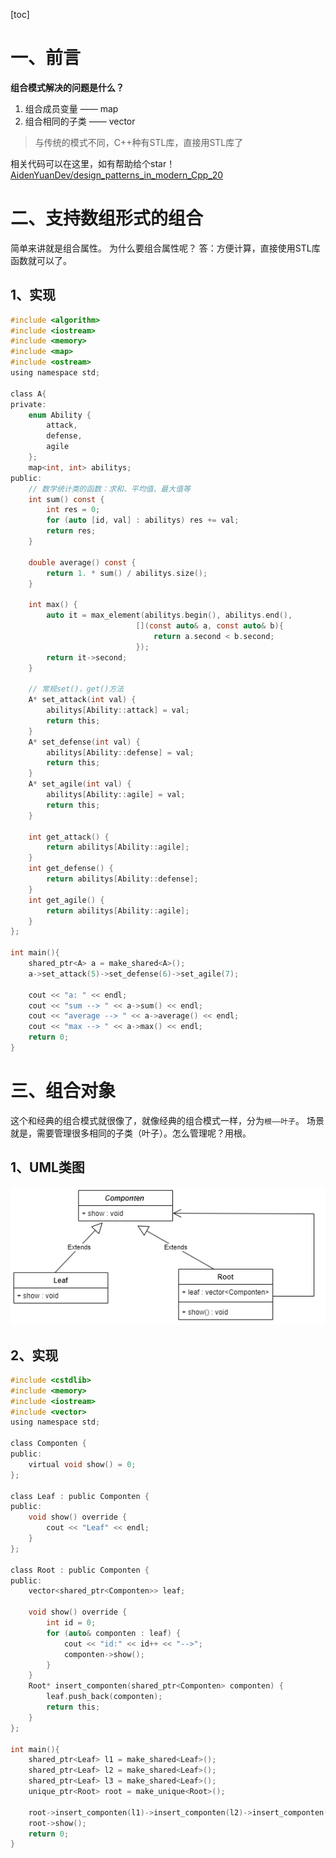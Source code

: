 [toc]

# 一、前言

**组合模式解决的问题是什么？** 

1. 组合成员变量 —— map
2. 组合相同的子类 —— vector

> 与传统的模式不同，C++种有STL库，直接用STL库了

相关代码可以在这里，如有帮助给个star！[AidenYuanDev/design_patterns_in_modern_Cpp_20](https://github.com/AidenYuanDev/design_patterns_in_modern_Cpp_20)

# 二、支持数组形式的组合
简单来讲就是组合属性。
为什么要组合属性呢？
答：方便计算，直接使用STL库函数就可以了。

## 1、实现

~~~c
#include <algorithm>
#include <iostream>
#include <memory>
#include <map>
#include <ostream>
using namespace std;

class A{
private:
    enum Ability {
        attack,
        defense,
        agile
    };
    map<int, int> abilitys;
public:
    // 数学统计类的函数：求和、平均值、最大值等
    int sum() const {
        int res = 0;
        for (auto [id, val] : abilitys) res += val;
        return res;
    }

    double average() const {
        return 1. * sum() / abilitys.size();
    }

    int max() {
        auto it = max_element(abilitys.begin(), abilitys.end(),
                            [](const auto& a, const auto& b){
                                return a.second < b.second;
                            });
        return it->second;
    }

    // 常规set()，get()方法
    A* set_attack(int val) {
        abilitys[Ability::attack] = val;
        return this;
    }
    A* set_defense(int val) {
        abilitys[Ability::defense] = val;
        return this;
    }
    A* set_agile(int val) {
        abilitys[Ability::agile] = val;
        return this;
    }

    int get_attack() {
        return abilitys[Ability::agile];
    }
    int get_defense() {
        return abilitys[Ability::defense];
    }
    int get_agile() {
        return abilitys[Ability::agile];
    }
};

int main(){
    shared_ptr<A> a = make_shared<A>();
    a->set_attack(5)->set_defense(6)->set_agile(7);

    cout << "a: " << endl;
    cout << "sum --> " << a->sum() << endl;
    cout << "average --> " << a->average() << endl;
    cout << "max --> " << a->max() << endl;
    return 0;
}
~~~
# 三、组合对象
这个和经典的组合模式就很像了，就像经典的组合模式一样，分为`根——叶子`。
场景就是，需要管理很多相同的子类（叶子）。怎么管理呢？用根。

## 1、UML类图

![组合模式](.\图片(image)\组合模式.png)
## 2、实现
~~~c
#include <cstdlib>
#include <memory>
#include <iostream>
#include <vector>
using namespace std;

class Componten {
public:
    virtual void show() = 0;
};

class Leaf : public Componten {
public:
    void show() override {
        cout << "Leaf" << endl;
    }
};

class Root : public Componten {
public:
    vector<shared_ptr<Componten>> leaf;

    void show() override {
        int id = 0;
        for (auto& componten : leaf) {
            cout << "id:" << id++ << "-->";
            componten->show();
        }
    }
    Root* insert_componten(shared_ptr<Componten> componten) {
        leaf.push_back(componten);
        return this;
    }
};

int main(){
    shared_ptr<Leaf> l1 = make_shared<Leaf>();
    shared_ptr<Leaf> l2 = make_shared<Leaf>();
    shared_ptr<Leaf> l3 = make_shared<Leaf>();
    unique_ptr<Root> root = make_unique<Root>();
    
    root->insert_componten(l1)->insert_componten(l2)->insert_componten(l3);
    root->show();
    return 0;
}
~~~